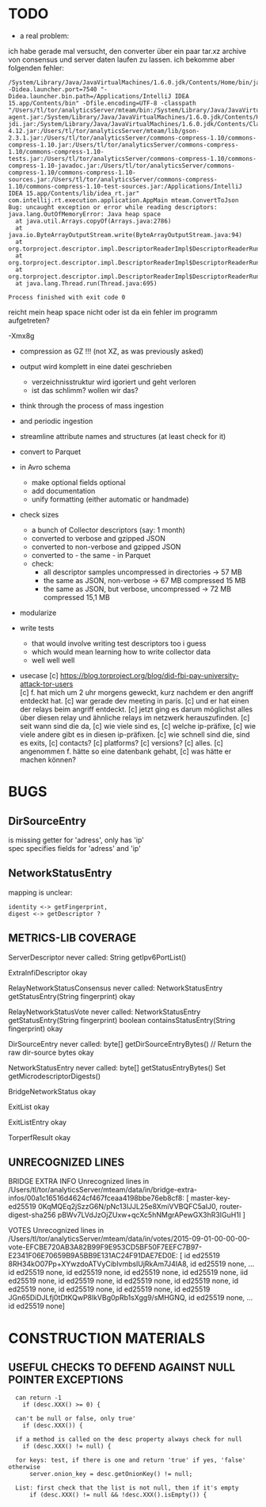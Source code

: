 # TODO

* a real problem: 

ich habe gerade mal versucht, den converter über ein paar tar.xz archive von consensus und server daten laufen zu lassen. ich bekomme aber folgenden fehler:

    /System/Library/Java/JavaVirtualMachines/1.6.0.jdk/Contents/Home/bin/java -Didea.launcher.port=7540 "-Didea.launcher.bin.path=/Applications/IntelliJ IDEA 15.app/Contents/bin" -Dfile.encoding=UTF-8 -classpath "/Users/tl/tor/analyticsServer/mteam/bin:/System/Library/Java/JavaVirtualMachines/1.6.0.jdk/Contents/Home/lib/deploy.jar:/System/Library/Java/JavaVirtualMachines/1.6.0.jdk/Contents/Home/lib/dt.jar:/System/Library/Java/JavaVirtualMachines/1.6.0.jdk/Contents/Home/lib/javaws.jar:/System/Library/Java/JavaVirtualMachines/1.6.0.jdk/Contents/Home/lib/jce.jar:/System/Library/Java/JavaVirtualMachines/1.6.0.jdk/Contents/Home/lib/jconsole.jar:/System/Library/Java/JavaVirtualMachines/1.6.0.jdk/Contents/Home/lib/management-agent.jar:/System/Library/Java/JavaVirtualMachines/1.6.0.jdk/Contents/Home/lib/plugin.jar:/System/Library/Java/JavaVirtualMachines/1.6.0.jdk/Contents/Home/lib/sa-jdi.jar:/System/Library/Java/JavaVirtualMachines/1.6.0.jdk/Contents/Classes/charsets.jar:/System/Library/Java/JavaVirtualMachines/1.6.0.jdk/Contents/Classes/classes.jar:/System/Library/Java/JavaVirtualMachines/1.6.0.jdk/Contents/Classes/jsse.jar:/System/Library/Java/JavaVirtualMachines/1.6.0.jdk/Contents/Classes/ui.jar:/System/Library/Java/JavaVirtualMachines/1.6.0.jdk/Contents/Home/lib/ext/apple_provider.jar:/System/Library/Java/JavaVirtualMachines/1.6.0.jdk/Contents/Home/lib/ext/dnsns.jar:/System/Library/Java/JavaVirtualMachines/1.6.0.jdk/Contents/Home/lib/ext/localedata.jar:/System/Library/Java/JavaVirtualMachines/1.6.0.jdk/Contents/Home/lib/ext/sunjce_provider.jar:/System/Library/Java/JavaVirtualMachines/1.6.0.jdk/Contents/Home/lib/ext/sunpkcs11.jar:/Users/tl/tor/analyticsServer/junit-4.12.jar:/Users/tl/tor/analyticsServer/mteam/lib/gson-2.3.1.jar:/Users/tl/tor/analyticsServer/commons-compress-1.10/commons-compress-1.10.jar:/Users/tl/tor/analyticsServer/commons-compress-1.10/commons-compress-1.10-tests.jar:/Users/tl/tor/analyticsServer/commons-compress-1.10/commons-compress-1.10-javadoc.jar:/Users/tl/tor/analyticsServer/commons-compress-1.10/commons-compress-1.10-sources.jar:/Users/tl/tor/analyticsServer/commons-compress-1.10/commons-compress-1.10-test-sources.jar:/Applications/IntelliJ IDEA 15.app/Contents/lib/idea_rt.jar" com.intellij.rt.execution.application.AppMain mteam.ConvertToJson
    Bug: uncaught exception or error while reading descriptors:
    java.lang.OutOfMemoryError: Java heap space
      at java.util.Arrays.copyOf(Arrays.java:2786)
      at java.io.ByteArrayOutputStream.write(ByteArrayOutputStream.java:94)
      at org.torproject.descriptor.impl.DescriptorReaderImpl$DescriptorReaderRunnable.readFile(DescriptorReaderImpl.java:341)
      at org.torproject.descriptor.impl.DescriptorReaderImpl$DescriptorReaderRunnable.readDescriptors(DescriptorReaderImpl.java:253)
      at org.torproject.descriptor.impl.DescriptorReaderImpl$DescriptorReaderRunnable.run(DescriptorReaderImpl.java:155)
      at java.lang.Thread.run(Thread.java:695)
    
    Process finished with exit code 0

reicht mein heap space nicht oder ist da ein fehler im programm aufgetreten?


-Xmx8g 


* compression as GZ !!! (not XZ, as was previously asked)
* output wird komplett in eine datei geschrieben
  + verzeichnisstruktur wird igoriert und geht verloren
  + ist das schlimm? wollen wir das?

* think through the process of mass ingestion  
* and periodic ingestion  
* streamline attribute names and structures (at least check for it)
* convert to Parquet 
* in Avro schema
  + make optional fields optional
  + add documentation
  + unify formatting (either automatic or handmade)
* check sizes
  + a bunch of Collector descriptors (say: 1 month)
  + converted to verbose and gzipped JSON
  + converted to non-verbose and gzipped JSON
  + converted to - the same - in Parquet
  + check: 
    - all descriptor samples uncompressed in directories -> 57 MB
    - the same as JSON, non-verbose                      -> 67 MB
                                                 compressed 15 MB
    - the same as JSON, but verbose, uncompressed        -> 72 MB
                                                 compressed 15,1 MB
   
* modularize
* write tests
  + that would involve writing test descriptors too i guess
  + which would mean learning how to write collector data
  + well well well
  
* usecase
  [c] https://blog.torproject.org/blog/did-fbi-pay-university-attack-tor-users     
  [c] f. hat mich um 2 uhr morgens geweckt, kurz nachdem er den angriff entdeckt hat.
  [c] war gerade dev meeting in paris.
  [c] und er hat einen der relays beim angriff entdeckt.
  [c] jetzt ging es darum möglichst alles über diesen relay und ähnliche relays im netzwerk herauszufinden.
  [c] seit wann sind die da,
  [c] wie viele sind es,
  [c] welche ip-präfixe,
  [c] wie viele andere gibt es in diesen ip-präfixen.
  [c] wie schnell sind die, sind es exits,
  [c] contacts?
  [c] platforms?
  [c] versions?
  [c] alles.
  [c] angenommen f. hätte so eine datenbank gehabt,
  [c] was hätte er machen können?
  
# BUGS

## DirSourceEntry

is missing getter for 'adress', only has 'ip'  
spec specifies fields for 'adress' and 'ip'

## NetworkStatusEntry

mapping is unclear:  
   
    identity <-> getFingerprint,   
    digest <-> getDescriptor ?
  

## METRICS-LIB COVERAGE
  
  ServerDescriptor
    never called: String getIpv6PortList()
    
  ExtraInfiDescriptor
    okay
  
  RelayNetworkStatusConsensus
    never called: NetworkStatusEntry getStatusEntry(String fingerprint)
    okay
   
  RelayNetworkStatusVote
    never called: NetworkStatusEntry getStatusEntry(String fingerprint)
                  boolean containsStatusEntry(String fingerprint)
    okay
        
  DirSourceEntry
    never called: byte[] getDirSourceEntryBytes() // Return the raw dir-source bytes
    okay
    
  NetworkStatusEntry
    never called: byte[] getStatusEntryBytes()
                  Set<String> getMicrodescriptorDigests()

  BridgeNetworkStatus
    okay
    
  ExitList
    okay
    
  ExitListEntry
    okay
    
  TorperfResult
    okay

## UNRECOGNIZED LINES  

BRIDGE EXTRA INFO
Unrecognized lines in /Users/tl/tor/analyticsServer/mteam/data/in/bridge-extra-infos/00a1c16516d4624cf467fceaa4198bbe76eb8cf8:
[
  master-key-ed25519 0KqMQEq2jSzzG6N/pNc13lJJL25e8XmiVVBQFC5aIJ0, 
  router-digest-sha256 pBWv7LVdJzOjZUxw+qcXc5hNMgrAPewGX3hR3IGuH1I
]


VOTES
Unrecognized lines in /Users/tl/tor/analyticsServer/mteam/data/in/votes/2015-09-01-00-00-00-vote-EFCBE720AB3A82B99F9E953CD5BF50F7EEFC7B97-E2341F06E70659B9A5BB9E131AC24F91DAE7ED0E:
[
  id ed25519 8RH34kO07Pp+XYwzdoATVyCibIvmbslUjRkAm7J4IA8, 
  id ed25519 none, 
  ... id ed25519 none, id ed25519 none, id ed25519 none, id ed25519 none, iid ed25519 none, id ed25519 none, id ed25519 none, id ed25519 none, id ed25519 none, id ed25519 none, id ed25519 none, id ed25519 JGn65DiDJLfj0tDtKQwP8lkVBg0pRb1sXgg9/sMHGNQ, id ed25519 none, ... id ed25519 none]




# CONSTRUCTION MATERIALS


## USEFUL CHECKS TO DEFEND AGAINST NULL POINTER EXCEPTIONS

      can return -1
        if (desc.XXX() >= 0) {

      can't be null or false, only true'
        if (desc.XXX()) {

      if a method is called on the desc property always check for null
        if (desc.XXX() != null) {

      for keys: test, if there is one and return 'true' if yes, 'false' otherwise
          server.onion_key = desc.getOnionKey() != null;

      List: first check that the list is not null, then if it's empty
          if (desc.XXX() != null && !desc.XXX().isEmpty()) {

